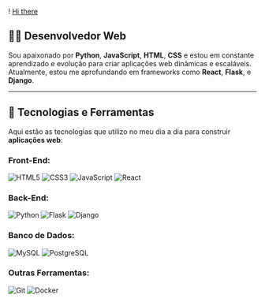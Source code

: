 ! [Hi there]( https://github.com/DevDaribei/DevDaribei/blob/main/profile.png)
## 👨‍💻 Desenvolvedor Web

Sou apaixonado por **Python**, **JavaScript**, **HTML**, **CSS** e estou em constante aprendizado e evolução para criar aplicações web dinâmicas e escaláveis. Atualmente, estou me aprofundando em frameworks como **React**, **Flask**, e **Django**.



---

## 🚀 Tecnologias e Ferramentas

Aqui estão as tecnologias que utilizo no meu dia a dia para construir **aplicações web**:

### **Front-End**:
![HTML5](https://img.shields.io/badge/HTML5-E34F26?style=flat&logo=html5&logoColor=white)
![CSS3](https://img.shields.io/badge/CSS3-1572B6?style=flat&logo=css3&logoColor=white)
![JavaScript](https://img.shields.io/badge/JavaScript-ES6-yellow?style=flat&logo=javascript&logoColor=black)
![React](https://img.shields.io/badge/React-16.8-61DAFB?style=flat&logo=react&logoColor=black)

### **Back-End**:
![Python](https://img.shields.io/badge/Python-3.9-%233C3C3C?style=flat&logo=python&logoColor=yellow)
![Flask](https://img.shields.io/badge/Flask-000000?style=flat&logo=flask&logoColor=white)
![Django](https://img.shields.io/badge/Django-092E20?style=flat&logo=django&logoColor=white)

### **Banco de Dados**:
![MySQL](https://img.shields.io/badge/MySQL-4479A1?style=flat&logo=mysql&logoColor=white)
![PostgreSQL](https://img.shields.io/badge/PostgreSQL-336791?style=flat&logo=postgresql&logoColor=white)

### **Outras Ferramentas**:
![Git](https://img.shields.io/badge/Git-F05032?style=flat&logo=git&logoColor=white)
![Docker](https://img.shields.io/badge/Docker-2496ED?style=flat&logo=docker&logoColor=white)
